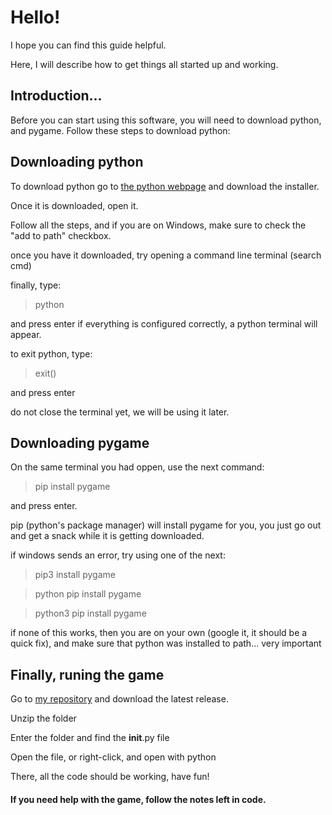 # Hello!

I hope you can find this guide helpful.

Here, I will describe how to get things all started up and working.

## Introduction...

Before you can start using this software, you will need to download python, and pygame. Follow these steps to download python:

## Downloading python

To download python go to [the python webpage](https://www.python.org/downloads/) and download the installer. 

Once it is downloaded, open it. 

Follow all the steps, and if you are on Windows, make sure to check the "add to path" checkbox.


once you have it downloaded, try opening a command line terminal (search cmd)

finally, type:

>python

and press enter
if everything is configured correctly, a python terminal will appear.

to exit python, type:

>exit()

and press enter

do not close the terminal yet, we will be using it later.

## Downloading pygame

On the same terminal you had oppen, use the next command:

>pip install pygame

and press enter.

pip (python's package manager) will install pygame for you, you just go out and get a snack while it is getting downloaded.

if windows sends an error, try using one of the next:

>pip3 install pygame

>python pip install pygame

>python3 pip install pygame

if none of this works, then you are on your own (google it, it should be a quick fix), and make sure that python was installed to path... very important

## Finally, runing the game

Go to [my repository](https://github.com/MrDrHax/Learning-to-code-in-Python/releases/) and download the latest release.

Unzip the folder

Enter the folder and find the __init__.py file

Open the file, or right-click, and open with python

There, all the code should be working, have fun!

#### If you need help with the game, follow the notes left in code. 